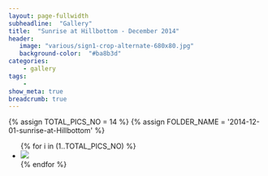 ```yaml
---
layout: page-fullwidth
subheadline:  "Gallery"
title:  "Sunrise at Hillbottom - December 2014"
header:
   image: "various/sign1-crop-alternate-680x80.jpg"
   background-color:  "#ba8b3d"
categories:
    - gallery
tags:
    - 
show_meta: true
breadcrumb: true
---
```


{% assign TOTAL_PICS_NO = 14 %}
{% assign FOLDER_NAME = '2014-12-01-sunrise-at-Hillbottom' %}
<ul class="clearing-thumbs small-block-grid-3" data-clearing>
{% for i in (1..TOTAL_PICS_NO) %}
  <li><a href="{{ site.url }}/images/{{ FOLDER_NAME }}/{{ i }}.jpg"><img  data-caption="" class="th" src="{{ site.url }}/images/{{ FOLDER_NAME }}/{{ i }}_thumb.jpg"></a></li>
{% endfor %}
</ul>
